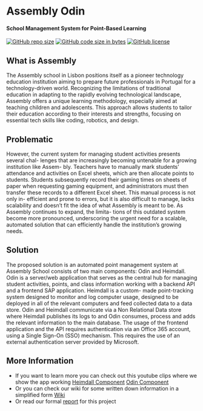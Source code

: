 # Assembly Odin
#### School Management System for Point-Based Learning
[![GitHub repo size](https://img.shields.io/github/repo-size/Rafael4DC/AssemblyOdin.svg?logo=github&style=social)](https://github.com/Rafael4DC/AssemblyOdin) [![GitHub code size in bytes](https://img.shields.io/github/languages/code-size/Rafael4DC/AssemblyOdin.svg?logo=git&style=social)](https://github.com/Rafael4DC/AssemblyOdin) [![GitHub license](https://img.shields.io/github/license/Rafael4DC/AssemblyOdin.svg?style=social&logo=github)](https://github.com/Rafael4DC/AssemblyOdin/blob/main/LICENSE)

## What is Assembly

The Assembly school in Lisbon positions itself as a pioneer technology education institution aiming to prepare future professionals in Portugal for a technology-driven world. Recognizing the limitations of traditional education in adapting to the rapidly evolving technological landscape, Assembly offers a unique learning methodology, especially aimed at teaching children and adolescents. This approach allows students to tailor their education according to their interests and strengths, focusing on essential tech skills like coding, robotics, and design.

## Problematic
However, the current system for managing student activities presents several chal-
lenges that are increasingly becoming untenable for a growing institution like Assem-
bly. Teachers have to manually mark students’ attendance and activities on Excel sheets,
which are then allocate points to students. Students subsequently record their gaming
times on sheets of paper when requesting gaming equipment, and administrators must
then transfer these records to a different Excel sheet. This manual process is not only in-
efficient and prone to errors, but it is also difficult to manage, lacks scalability and doesn’t
fit the idea of what Assembly is meant to be. As Assembly continues to expand, the limita-
tions of this outdated system become more pronounced, underscoring the urgent need for
a scalable, automated solution that can efficiently handle the institution’s growing needs.

## Solution
The proposed solution is an automated point management system at Assembly School
consists of two main components: Odin and Heimdall. 
Odin is a server/web application
that serves as the central hub for managing student activities, points, and class information
working with a backend API and a frontend SAP application. 
Heimdall is a custom-
made point-tracking system designed to monitor and log computer usage, designed to be
deployed in all of the relevant computers and feed collected data to a data store. 
Odin
and Heimdall communicate via a Non Relational Data store where Heimdall publishes
its logs to and Odin consumes, process and adds the relevant information to the main
database. 
The usage of the frontend application and the API requires authentication via
an Office 365 account, using a Single Sign-On (SSO) mechanism. This requires the use
of an external authentication server provided by Microsoft.

## More Information
- If you want to learn more you can check out this youtube clips where we show the app working [Heimdall Component](https://youtu.be/eecV_-uHFLA) [Odin Component](https://youtu.be/oZewawVME9s)
- Or you can check our wiki for some written down information in a simplified form [Wiki](https://github.com/EntryFr4gger/AssemblyOdin/wiki) 
- Or read our formal [report](https://github.com/EntryFr4gger/AssemblyOdin/blob/main/docs/ReportAssemblyOdin.pdf) for this project
